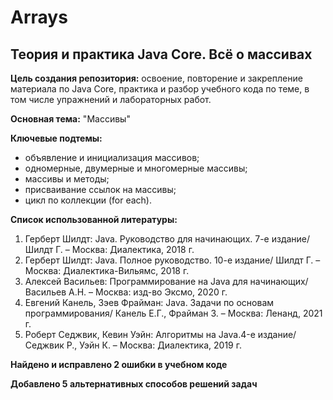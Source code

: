 # Arrays
## **Теория и практика Java Core. Всё о массивах** 

**Цель создания репозитория:** освоение, повторение и закрепление материала по Java Core, практика и разбор учебного кода по теме, в том числе упражнений и лабораторных работ.

**Основная тема:** "Массивы"

**Ключевые подтемы:**
- объявление и инициализация массивов;
- одномерные, двумерные и многомерные массивы;
- массивы и методы;
- присваивание ссылок на массивы;
- цикл по коллекции (for each).

**Список использованной литературы:**
1.	Герберт Шилдт: Java. Руководство для начинающих. 7-е издание/ Шилдт Г. – Москва: Диалектика, 2018 г.
2.	Герберт Шилдт: Java. Полное руководство. 10-е издание/ Шилдт Г. – Москва: Диалектика-Вильямс, 2018 г.
3.	Алексей Васильев: Программирование на Java для начинающих/ Васильев А.Н. – Москва: изд-во Эксмо, 2020 г.
4.	Евгений Канель, Зэев Фрайман: Java. Задачи по основам программирования/ Канель Е.Г., Фрайман З. – Москва: Ленанд, 2021 г.
5.	Роберт Седжвик, Кевин Уэйн: Алгоритмы на Java.4-е издание/ Седжвик Р., Уэйн К. – Москва: Диалектика, 2019 г.

**Найдено и исправлено 2 ошибки в учебном коде**

**Добавлено 5 альтернативных способов решений задач**
